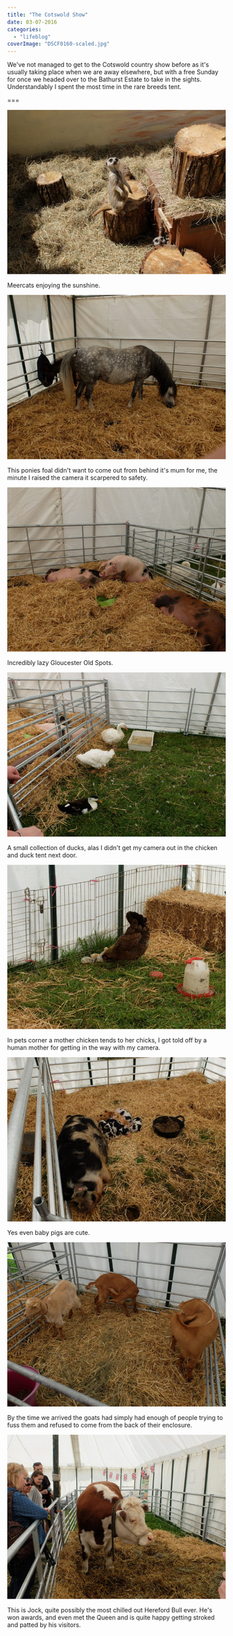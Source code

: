 ```yaml
---
title: "The Cotswold Show"
date: 03-07-2016
categories: 
  - "lifeblog"
coverImage: "DSCF0160-scaled.jpg"
---
```


We've not managed to get to the Cotswold country show before as it's usually taking place when we are away elsewhere, but with a free Sunday for once we headed over to the Bathurst Estate to take in the sights. Understandably I spent the most time in the rare breeds tent.

===

![DSCF0151](images/DSCF0151-760x570.jpg)

Meercats enjoying the sunshine.

![DSCF0152](images/DSCF0152-760x570.jpg)

This ponies foal didn't want to come out from behind it's mum for me, the minute I raised the camera it scarpered to safety.

![DSCF0153](images/DSCF0153-760x570.jpg)

Incredibly lazy Gloucester Old Spots.

![DSCF0154](images/DSCF0154-760x570.jpg)

A small collection of ducks, alas I didn't get my camera out in the chicken and duck tent next door.

![DSCF0155](images/DSCF0155-760x570.jpg)

In pets corner a mother chicken tends to her chicks, I got told off by a human mother for getting in the way with my camera.

![DSCF0158](images/DSCF0158-760x570.jpg)

Yes even baby pigs are cute.

![DSCF0161](images/DSCF0161-760x570.jpg)

By the time we arrived the goats had simply had enough of people trying to fuss them and refused to come from the back of their enclosure.

![DSCF0162](images/DSCF0162-760x570.jpg)

This is Jock, quite possibly the most chilled out Hereford Bull ever. He's won awards, and even met the Queen and is quite happy getting stroked and patted by his visitors.

